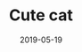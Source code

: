 ---
title: Cute cat
id: cute-cat
resolution: 3264x2448
date: 2019-05-19
camera: Huawei LDN-L21
lens: LDN-L21 back camera
iso: 100
focalLength: 3.462mm
shutterSpeed: 1/1188
aperture: f/4
---